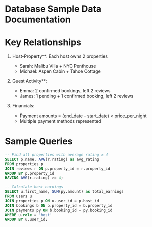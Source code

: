 # Database Sample Data Documentation

# Key Relationships
1. Host-Property**: Each host owns 2 properties
   - Sarah: Malibu Villa + NYC Penthouse
   - Michael: Aspen Cabin + Tahoe Cottage

2. Guest Activity**:
   - Emma: 2 confirmed bookings, left 2 reviews
   - James: 1 pending + 1 confirmed booking, left 2 reviews

3. Financials:
   - Payment amounts = (end_date - start_date) × price_per_night
   - Multiple payment methods represented

# Sample Queries
```sql
-- Find all properties with average rating ≥ 4
SELECT p.name, AVG(r.rating) as avg_rating
FROM properties p
JOIN reviews r ON p.property_id = r.property_id
GROUP BY p.property_id
HAVING AVG(r.rating) >= 4;

-- Calculate host earnings
SELECT u.first_name, SUM(py.amount) as total_earnings
FROM users u
JOIN properties p ON u.user_id = p.host_id
JOIN bookings b ON p.property_id = b.property_id
JOIN payments py ON b.booking_id = py.booking_id
WHERE u.role = 'host'
GROUP BY u.user_id;

